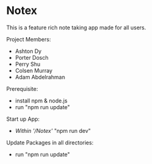 # Notex
This is a feature rich note taking app made for all users. 

Project Members:
- Ashton Dy
- Porter Dosch
- Perry Shu
- Colsen Murray
- Adam Abdelrahman


Prerequisite:
- install npm & node.js 
- run "npm run update"

Start up App:
- *Within '/Notex'* "npm run dev"

Update Packages in all directories:
- run "npm run update"
